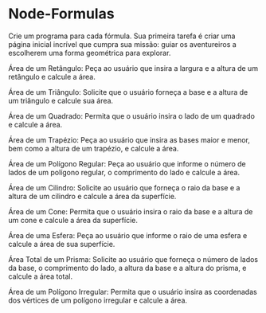 # Node-Formulas

Crie um programa para cada fórmula. 
Sua primeira tarefa é criar uma página inicial incrível que cumpra sua missão: guiar os aventureiros a escolherem uma forma geométrica para explorar. 

Área de um Retângulo:
Peça ao usuário que insira a largura e a altura de um retângulo e calcule a área.

Área de um Triângulo:
Solicite que o usuário forneça a base e a altura de um triângulo e calcule sua área.

Área de um Quadrado:
Permita que o usuário insira o lado de um quadrado e calcule a área.

Área de um Trapézio:
Peça ao usuário que insira as bases maior e menor, bem como a altura de um trapézio, e calcule a área.

Área de um Polígono Regular:
Peça ao usuário que informe o número de lados de um polígono regular, o comprimento do lado e calcule a área.

Área de um Cilindro:
Solicite ao usuário que forneça o raio da base e a altura de um cilindro e calcule a área da superfície.

Área de um Cone:
Permita que o usuário insira o raio da base e a altura de um cone e calcule a área da superfície.

Área de uma Esfera:
Peça ao usuário que informe o raio de uma esfera e calcule a área de sua superfície.

Área Total de um Prisma:
Solicite ao usuário que forneça o número de lados da base, o comprimento do lado, a altura da base e a altura do prisma, e calcule a área total.

Área de um Polígono Irregular:
Permita que o usuário insira as coordenadas dos vértices de um polígono irregular e calcule a área.
